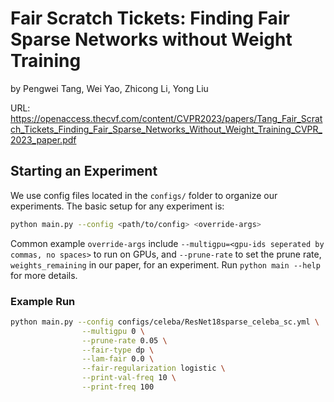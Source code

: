 # Fair Scratch Tickets: Finding Fair Sparse Networks without Weight Training

by Pengwei Tang, Wei Yao, Zhicong Li, Yong Liu

URL: https://openaccess.thecvf.com/content/CVPR2023/papers/Tang_Fair_Scratch_Tickets_Finding_Fair_Sparse_Networks_Without_Weight_Training_CVPR_2023_paper.pdf
<!-- ![alt text](images/teaser.png) -->





## Starting an Experiment 

We use config files located in the ```configs/``` folder to organize our experiments. The basic setup for any experiment is:

```bash
python main.py --config <path/to/config> <override-args>
```

Common example ```override-args``` include ```--multigpu=<gpu-ids seperated by commas, no spaces>``` to run on GPUs, and ```--prune-rate``` to set the prune rate, ```weights_remaining``` in our paper, for an experiment. Run ```python main --help``` for more details.




### Example Run
```bash
python main.py --config configs/celeba/ResNet18sparse_celeba_sc.yml \
                --multigpu 0 \
                --prune-rate 0.05 \
                --fair-type dp \
                --lam-fair 0.0 \
                --fair-regularization logistic \
                --print-val-freq 10 \
                --print-freq 100
```
